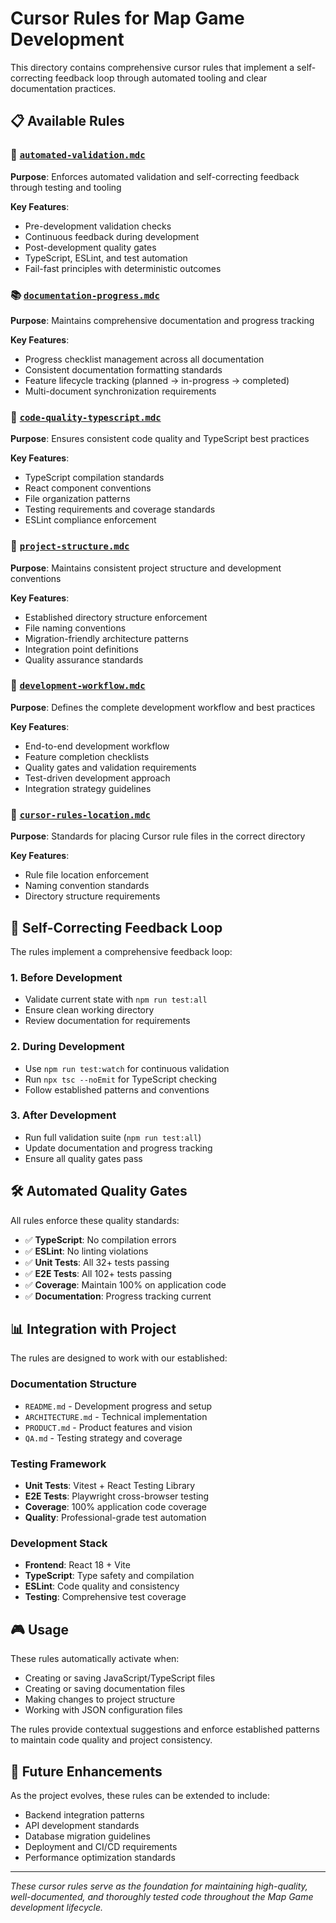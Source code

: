 # Cursor Rules for Map Game Development

This directory contains comprehensive cursor rules that implement a self-correcting feedback loop through automated tooling and clear documentation practices.

## 📋 Available Rules

### 🔄 [`automated-validation.mdc`](./automated-validation.mdc)
**Purpose**: Enforces automated validation and self-correcting feedback through testing and tooling

**Key Features**:
- Pre-development validation checks
- Continuous feedback during development  
- Post-development quality gates
- TypeScript, ESLint, and test automation
- Fail-fast principles with deterministic outcomes

### 📚 [`documentation-progress.mdc`](./documentation-progress.mdc)
**Purpose**: Maintains comprehensive documentation and progress tracking

**Key Features**:
- Progress checklist management across all documentation
- Consistent documentation formatting standards
- Feature lifecycle tracking (planned → in-progress → completed)
- Multi-document synchronization requirements

### 🔧 [`code-quality-typescript.mdc`](./code-quality-typescript.mdc)
**Purpose**: Ensures consistent code quality and TypeScript best practices

**Key Features**:
- TypeScript compilation standards
- React component conventions
- File organization patterns
- Testing requirements and coverage standards
- ESLint compliance enforcement

### 📁 [`project-structure.mdc`](./project-structure.mdc)
**Purpose**: Maintains consistent project structure and development conventions

**Key Features**:
- Established directory structure enforcement
- File naming conventions
- Migration-friendly architecture patterns
- Integration point definitions
- Quality assurance standards

### 🔄 [`development-workflow.mdc`](./development-workflow.mdc)
**Purpose**: Defines the complete development workflow and best practices

**Key Features**:
- End-to-end development workflow
- Feature completion checklists  
- Quality gates and validation requirements
- Test-driven development approach
- Integration strategy guidelines

### 📍 [`cursor-rules-location.mdc`](./cursor-rules-location.mdc)
**Purpose**: Standards for placing Cursor rule files in the correct directory

**Key Features**:
- Rule file location enforcement
- Naming convention standards
- Directory structure requirements

## 🎯 Self-Correcting Feedback Loop

The rules implement a comprehensive feedback loop:

### 1. **Before Development**
- Validate current state with `npm run test:all`
- Ensure clean working directory
- Review documentation for requirements

### 2. **During Development**
- Use `npm run test:watch` for continuous validation
- Run `npx tsc --noEmit` for TypeScript checking
- Follow established patterns and conventions

### 3. **After Development**
- Run full validation suite (`npm run test:all`)
- Update documentation and progress tracking
- Ensure all quality gates pass

## 🛠️ Automated Quality Gates

All rules enforce these quality standards:

- ✅ **TypeScript**: No compilation errors
- ✅ **ESLint**: No linting violations  
- ✅ **Unit Tests**: All 32+ tests passing
- ✅ **E2E Tests**: All 102+ tests passing
- ✅ **Coverage**: Maintain 100% on application code
- ✅ **Documentation**: Progress tracking current

## 📊 Integration with Project

The rules are designed to work with our established:

### **Documentation Structure**
- `README.md` - Development progress and setup
- `ARCHITECTURE.md` - Technical implementation
- `PRODUCT.md` - Product features and vision
- `QA.md` - Testing strategy and coverage

### **Testing Framework**
- **Unit Tests**: Vitest + React Testing Library
- **E2E Tests**: Playwright cross-browser testing
- **Coverage**: 100% application code coverage
- **Quality**: Professional-grade test automation

### **Development Stack**
- **Frontend**: React 18 + Vite
- **TypeScript**: Type safety and compilation
- **ESLint**: Code quality and consistency
- **Testing**: Comprehensive test coverage

## 🎮 Usage

These rules automatically activate when:
- Creating or saving JavaScript/TypeScript files
- Creating or saving documentation files
- Making changes to project structure
- Working with JSON configuration files

The rules provide contextual suggestions and enforce established patterns to maintain code quality and project consistency.

## 🔮 Future Enhancements

As the project evolves, these rules can be extended to include:
- Backend integration patterns
- API development standards  
- Database migration guidelines
- Deployment and CI/CD requirements
- Performance optimization standards

---

*These cursor rules serve as the foundation for maintaining high-quality, well-documented, and thoroughly tested code throughout the Map Game development lifecycle.* 